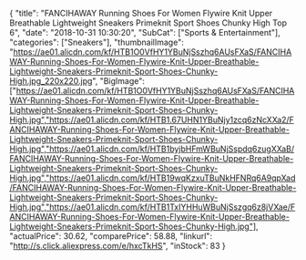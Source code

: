 {
	"title": "FANCIHAWAY Running Shoes For Women Flywire Knit Upper Breathable Lightweight Sneakers Primeknit Sport Shoes Chunky High Top 6",
	"date": "2018-10-31 10:30:20",
	"SubCat": ["Sports & Entertainment"],
	"categories": ["Sneakers"],
	"thumbnailImage": "https://ae01.alicdn.com/kf/HTB1O0VfHY1YBuNjSszhq6AUsFXaS/FANCIHAWAY-Running-Shoes-For-Women-Flywire-Knit-Upper-Breathable-Lightweight-Sneakers-Primeknit-Sport-Shoes-Chunky-High.jpg_220x220.jpg",
	"BigImage": ["https://ae01.alicdn.com/kf/HTB1O0VfHY1YBuNjSszhq6AUsFXaS/FANCIHAWAY-Running-Shoes-For-Women-Flywire-Knit-Upper-Breathable-Lightweight-Sneakers-Primeknit-Sport-Shoes-Chunky-High.jpg","https://ae01.alicdn.com/kf/HTB1.67UHN1YBuNjy1zcq6zNcXXa2/FANCIHAWAY-Running-Shoes-For-Women-Flywire-Knit-Upper-Breathable-Lightweight-Sneakers-Primeknit-Sport-Shoes-Chunky-High.jpg","https://ae01.alicdn.com/kf/HTB1byjbHFmWBuNjSspdq6zugXXaB/FANCIHAWAY-Running-Shoes-For-Women-Flywire-Knit-Upper-Breathable-Lightweight-Sneakers-Primeknit-Sport-Shoes-Chunky-High.jpg","https://ae01.alicdn.com/kf/HTB19wqKzxuTBuNkHFNRq6A9qpXad/FANCIHAWAY-Running-Shoes-For-Women-Flywire-Knit-Upper-Breathable-Lightweight-Sneakers-Primeknit-Sport-Shoes-Chunky-High.jpg","https://ae01.alicdn.com/kf/HTB1TxIYHHuWBuNjSszgq6z8jVXae/FANCIHAWAY-Running-Shoes-For-Women-Flywire-Knit-Upper-Breathable-Lightweight-Sneakers-Primeknit-Sport-Shoes-Chunky-High.jpg"],
	"actualPrice": 30.62,
	"comparePrice": 58.88,
	"linkurl": "http://s.click.aliexpress.com/e/hxcTkHS",
	"inStock": 83
}
